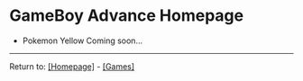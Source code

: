 # GameBoy Advance Homepage

- Pokemon Yellow Coming soon...

***
Return to: [[Homepage]](/index) - [[Games]](/Games/Home)
